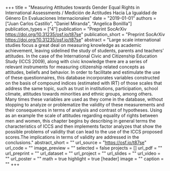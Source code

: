 +++
title = "Measuring Attitudes towards Gender Equal Rights in International Assessments / Medición de Actitudes Hacia La Igualdad de Género En Evaluaciones Internacionales"
date = "2019-01-01"
authors = ["Juan Carlos Castillo", "Daniel Miranda", "Angelica Bonillla"]
publication_types = ["4"]
publication = "Preprint  SocArXiv https://doi.org/10.31235/osf.io/t87se"
publication_short = "Preprint  SocArXiv https://doi.org/10.31235/osf.io/t87se"
abstract = "Large scale international studies focus a great deal on measuring knowledge as academic achievement, leaving sidelined the study of students, parents and teachers’ attitudes. In the case of the International Civic and Citizenship Education Study (ICCS 2009), along with  civic knowledge there are a series of relevant instruments for measuring citizenship related concepts as attitudes, beliefs and behavior. In order to facilitate and estimulate the use of these questionnaires, this database incorporates variables constructed on the basis of compound indices (estimated with IRT) of those scales that address the same topic, such as trust in institutions, participation, school climate, attitudes towards minorities and ethnic groups, among others. Many times these variables are used as they come in the database, without stopping to analyze or problematize the validity of these measurements and their consequences in terms of analysis and contrast of hypotheses. Using as an example the scale of attitudes regarding equality of rights between men and women, this chapter begins by describing in general terms the characteristics of ICCS and then implements factor analyzes that show the possible problems of validity that can lead to the use of the ICCS proposed scores.The implications in terms of validity are addressed in the conclusions."
abstract_short = ""
url_source = "https://osf.io/t87se"
url_code = ""
image_preview = ""
selected = false
projects = []
url_pdf = ""
url_preprint = ""
url_dataset = ""
url_project = ""
url_slides = ""
url_video = ""
url_poster = ""
math = true
highlight = true
[header]
image = ""
caption = ""
+++
